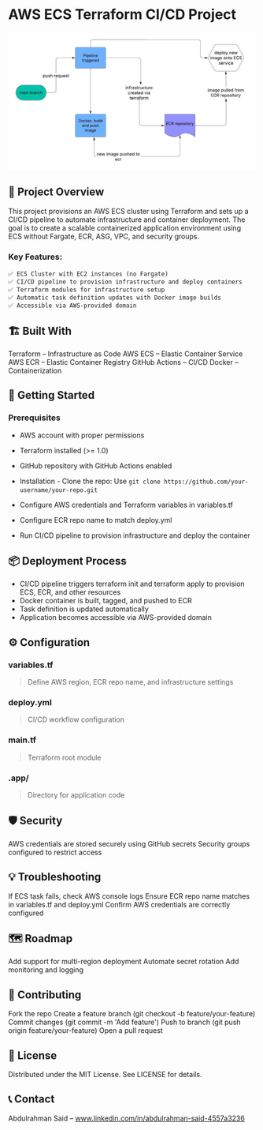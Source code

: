 # AWS ECS Terraform CI/CD Project


![Smart Flowchart](app/images/flowchart.jpeg) 


## 🚀 Project Overview
This project provisions an AWS ECS cluster using Terraform and sets up a CI/CD pipeline to automate infrastructure and container deployment. The goal is to create a scalable containerized application environment using ECS without Fargate, ECR, ASG, VPC, and security groups.



  ### Key Features:
    ✅ ECS Cluster with EC2 instances (no Fargate)
    ✅ CI/CD pipeline to provision infrastructure and deploy containers
    ✅ Terraform modules for infrastructure setup
    ✅ Automatic task definition updates with Docker image builds
    ✅ Accessible via AWS-provided domain



## 🏗️ Built With
  Terraform – Infrastructure as Code
  AWS ECS – Elastic Container Service
  AWS ECR – Elastic Container Registry
  GitHub Actions – CI/CD
  Docker – Containerization



## 🚦 Getting Started
 ### Prerequisites
  - AWS account with proper permissions
  - Terraform installed (>= 1.0)
  - GitHub repository with GitHub Actions enabled
   - Installation
    - Clone the repo:
      Use  `git clone https://github.com/your-username/your-repo.git`
        
  - Configure AWS credentials and Terraform variables in variables.tf
  - Configure ECR repo name to match deploy.yml
  - Run CI/CD pipeline to provision infrastructure and deploy the container



## 📦 Deployment Process
  - CI/CD pipeline triggers terraform init and terraform apply to provision ECS, ECR, and other resources
  - Docker container is built, tagged, and pushed to ECR
  - Task definition is updated automatically
  - Application becomes accessible via AWS-provided domain



## ⚙️ Configuration
  ### variables.tf	
  >Define AWS region, ECR repo name, and infrastructure settings
 ### deploy.yml	
 >CI/CD workflow configuration
  ### main.tf	
  >Terraform root module
  ### .app/	
  >Directory for application code



## 🛡️ Security
  AWS credentials are stored securely using GitHub secrets
  Security groups configured to restrict access



## 💡 Troubleshooting
  If ECS task fails, check AWS console logs
  Ensure ECR repo name matches in variables.tf and deploy.yml
  Confirm AWS credentials are correctly configured



## 🗺️ Roadmap
  Add support for multi-region deployment
  Automate secret rotation
  Add monitoring and logging


 
## 🙌 Contributing
  Fork the repo
  Create a feature branch (git checkout -b feature/your-feature)
  Commit changes (git commit -m 'Add feature')
  Push to branch (git push origin feature/your-feature)
  Open a pull request
## 📝 License
  Distributed under the MIT License. See LICENSE for details.

## 📞 Contact
  Abdulrahman Said – www.linkedin.com/in/abdulrahman-said-4557a3236





